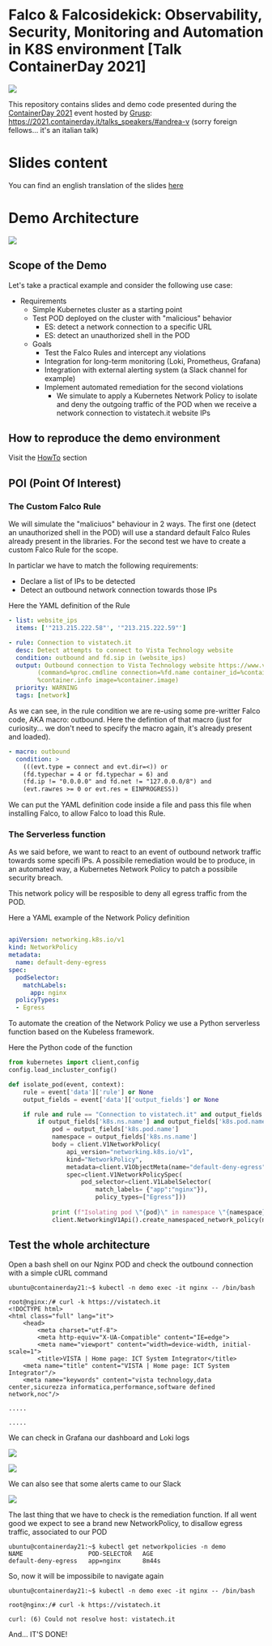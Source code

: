 # Falco & Falcosidekick: Observability, Security, Monitoring and Automation in K8S environment [Talk ContainerDay 2021]

![](./images/slide-front.png)

This repository contains slides and demo code presented during the [ContainerDay 2021](https://2021.containerday.it/) event hosted by [Grusp](https://www.grusp.org/): https://2021.containerday.it/talks_speakers/#andrea-v (sorry foreign fellows... it's an italian talk)

# Slides content
You can find an english translation of the slides [here](./slides/)

# Demo Architecture
![](./images/demo-architecture.png)

## Scope of the Demo
Let's take a practical example and consider the following use case:
- Requirements
	- Simple Kubernetes cluster as a starting point
	- Test POD deployed on the cluster with "malicious" behavior
		- ES: detect a network connection to a specific URL
		- ES: detect an unauthorized shell in the POD
    - Goals
        - Test the Falco Rules and intercept any violations
        - Integration for long-term monitoring (Loki, Prometheus, Grafana)
		- Integration with external alerting system (a Slack channel for example)
        - Implement automated remediation for the second violations
			- We simulate to apply a Kubernetes Network Policy to isolate and deny the outgoing traffic of the POD when we receive a network connection to vistatech.it website IPs

## How to reproduce the demo environment
Visit the [HowTo](./howto/) section

## POI (Point Of Interest)

### The Custom Falco Rule
We will simulate the "maliciuos" behaviour in 2 ways. The first one (detect an unauthorized shell in the POD) will use a standard default Falco Rules already present in the libraries. For the second test we have to create a custom Falco Rule for the scope.

In particlar we have to match the following requirements:
- Declare a list of IPs to be detected
- Detect an outbound network connection towards those IPs

Here the YAML definition of the Rule

```yaml
- list: website_ips
  items: ['"213.215.222.58"', '"213.215.222.59"']

- rule: Connection to vistatech.it
  desc: Detect attempts to connect to Vista Technology website 
  condition: outbound and fd.sip in (website_ips)
  output: Outbound connection to Vista Technology website https://www.vistatech.it 
        (command=%proc.cmdline connection=%fd.name container_id=%container.id container_name=%container.name 
        %container.info image=%container.image)
  priority: WARNING
  tags: [network]
```

As we can see, in the rule condition we are re-using some pre-writter Falco code, AKA macro: outbound.
Here the defintion of that macro (just for curiosity... we don't need to specify the macro again, it's already present and loaded).

```yaml
- macro: outbound
  condition: >
    (((evt.type = connect and evt.dir=<)) or
    (fd.typechar = 4 or fd.typechar = 6) and
    (fd.ip != "0.0.0.0" and fd.net != "127.0.0.0/8") and
    (evt.rawres >= 0 or evt.res = EINPROGRESS))
```

We can put the YAML definition code inside a file and pass this file when installing Falco, to allow Falco to load this Rule.

### The Serverless function

As we said before, we want to react to an event of outbound network traffic towards some specifi IPs. A possibile remediation would be to produce, in an automated way, a Kubernetes Network Policy to patch a possibile security breach.

This network policy will be resposible to deny all egress traffic from the POD.

Here a YAML example of the Network Policy definition

```yaml

apiVersion: networking.k8s.io/v1
kind: NetworkPolicy
metadata:
  name: default-deny-egress
spec:
  podSelector:
    matchLabels:
      app: nginx
  policyTypes:
  - Egress

```

To automate the creation of the Network Policy we use a Python serverless function based on the Kubeless framework.

Here the Python code of the function

```python
from kubernetes import client,config
config.load_incluster_config()

def isolate_pod(event, context):
    rule = event['data']['rule'] or None
    output_fields = event['data']['output_fields'] or None

    if rule and rule == "Connection to vistatech.it" and output_fields:
        if output_fields['k8s.ns.name'] and output_fields['k8s.pod.name']:
			pod = output_fields['k8s.pod.name']
			namespace = output_fields['k8s.ns.name'] 
			body = client.V1NetworkPolicy(
				api_version="networking.k8s.io/v1",
				kind="NetworkPolicy",
				metadata=client.V1ObjectMeta(name="default-deny-egress"),
				spec=client.V1NetworkPolicySpec(
					pod_selector=client.V1LabelSelector(
						match_labels= {"app":"nginx"}),
						policy_types=["Egress"]))
						
			print (f"Isolating pod \"{pod}\" in namespace \"{namespace}\"")
			client.NetworkingV1Api().create_namespaced_network_policy(namespace=namespace, body=body)
```

## Test the whole architecture

Open a bash shell on our Nginx POD and check the outbound connection with a simple cURL command
```shell
ubuntu@containerday21:~$ kubectl -n demo exec -it nginx -- /bin/bash

root@nginx:/# curl -k https://vistatech.it
<!DOCTYPE html>
<html class="full" lang="it">
	<head>
		<meta charset="utf-8">
		<meta http-equiv="X-UA-Compatible" content="IE=edge">
		<meta name="viewport" content="width=device-width, initial-scale=1">
        <title>VISTA | Home page: ICT System Integrator</title>
    <meta name="title" content="VISTA | Home page: ICT System Integrator"/>
    <meta name="keywords" content="vista technology,data center,sicurezza informatica,performance,software defined network,noc"/>

.....

.....

```

We can check in Grafana our dashboard and Loki logs

![](./images/grafana.png)

![](./images/loki.png)

We can also see that some alerts came to our Slack

![](./images/slack.png)

The last thing that we have to check is the remediation function.
If all went good we expect to see a brand new NetworkPolicy, to disallow egress traffic, associated to our POD

```shell
ubuntu@containerday21:~$ kubectl get networkpolicies -n demo
NAME                  POD-SELECTOR   AGE
default-deny-egress   app=nginx      8m44s
```
So, now it will be impossibile to navigate again

```shell
ubuntu@containerday21:~$ kubectl -n demo exec -it nginx -- /bin/bash

root@nginx:/# curl -k https://vistatech.it

curl: (6) Could not resolve host: vistatech.it
```

And... IT'S DONE!
